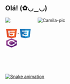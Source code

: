 ## Olá! (✿◡‿◡)



<div>
  <a href="https://github.com/camilamafioletti">
  <img height="180em" src="https://github-readme-stats.vercel.app/api?username=camilamafioletti&show_icons=true&theme=dracula&include_all_commits=true&count_private=true"/>
    <img align="right" alt="Camila-pic" height="180" width="400" " src="https://media1.giphy.com/media/137EaR4vAOCn1S/giphy.gif?cid=790b76112951ab39947a7e9f6beca45f66943dc6671a259d&rid=giphy.gif&ct=g">

<div style="display: inline_block"><br>
  <img align="top" alt="Camila-HTML" height="30" width="40" src="https://raw.githubusercontent.com/devicons/devicon/master/icons/html5/html5-original.svg">
  <img align="top" alt="Camila-CSS" height="30" width="40" src="https://raw.githubusercontent.com/devicons/devicon/master/icons/css3/css3-original.svg">
  <img align="top" alt="Camila-Csharp" height="30" width="40" src="https://raw.githubusercontent.com/devicons/devicon/master/icons/csharp/csharp-original.svg">
  
</div>

  ![Snake animation](https://github.com/camilamafioletti/camilamafioletti/blob/output/github-contribution-grid-snake.svg)



